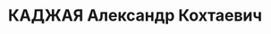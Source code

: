 ---
title: КАДЖАЯ Александр Кохтаевич
description: "Род. в 1886, Мартвильский р-н, с. Абедати. \n  Осужден Тройкой при НКВД\
  \ ГССР 13.11.1937. Мера наказания: расстрел с конфискацией личного имущества. Дата\
  \ расстрела: 14.11.1937"
---